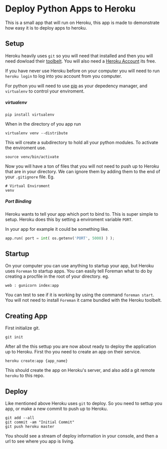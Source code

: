 # Deploy Python Apps to Heroku

This is a small app that will run on Heroku, this app is made to demonstrate how easy it is to deploy apps to heroku.

## Setup

Heroku heavily uses `git` so you will need that installed and then you will need dowload their [toolbelt](https://toolbelt.heroku.com/). You will also need a [Heroku Account](https://id.heroku.com/signup/devcenter) its free.

If you have never use Heroku before on your computer you will need to run `heroku login` to log into you account from you computer.

For python you will need to use [pip](http://www.pip-installer.org/en/latest/installing.html) as your depedency manager, and `virtualenv` to control your enviroment.

#####  virtualenv

```
pip install virtualenv
```

When in the directory of you app run 

```
virtualenv venv --distribute
```

This will create a subdirectory to hold all your python modules. To activate the enviroment use.

```
source venv/bin/activate
```
Now you will have a ton of files that you will not need to push up to Heroku that are in your directory. We can ignore them by adding them to the end of your `.gitignore` file. Eg.

```
# Virtual Enviroment
venv
```

##### Port Binding

Heroku wants to tell your app which port to bind to. This is super simple to setup. Heroku does this by setting a enviroment variable `PORT`.

In your app for example it could be something like.

```python
app.run( port = int( os.getenv('PORT', 5000) ) );
```

## Startup

On your computer you can use anything to startup your app, but Heroku uses `Foreman` to startup apps. You can easily tell Foreman what to do by creating a procfile in the root of your directory. eg.

```
web : gunicorn index:app
```

You can test to see if it is working by using the command `foreman start`. You will not need to install `Foreman` it came bundled with the Heroku toolbelt.

## Creating App

First initialize git.

```
git init
```

After all the this settup you are now about ready to deploy the application up to Heroku. First tho you need to create an app on their service.

```
heroku create:app {app_name}
```

This should create the app on Heroku's server, and also add a git remote `heroku` to this repo.

## Deploy

Like mentioned above Heroku uses `git` to deploy. So you need to settup you app, or make a new commit to push up to Heroku.

```
git add --all
git commit -am "Initial Commit"
git push heroku master
```

You should see a stream of deploy information in your console, and then a url to see where you app is living.



